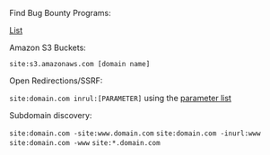 Find Bug Bounty Programs:

[List](https://github.com/sushiwushi/bug-bounty-dorks/blob/master/dorks.txt)

Amazon S3 Buckets:

`site:s3.amazonaws.com [domain name]`

Open Redirections/SSRF:

`site:domain.com inrul:[PARAMETER]` using the [parameter list](https://github.com/victoni/Bug-Bounty-Scripts/blob/master/open_redirection_parameters.txt)

Subdomain discovery:

`site:domain.com -site:www.domain.com`
`site:domain.com -inurl:www`
`site:domain.com -www`
`site:*.domain.com`
